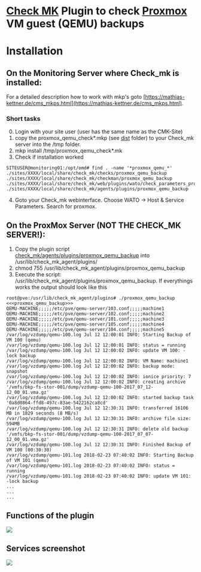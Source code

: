# [Check MK](https://mathias-kettner.de/check_mk.html) Plugin to check [Proxmox](https://www.proxmox.com) VM guest (QEMU) backups

# Installation

## On the Monitoring Server where Check_mk is installed:
For a detailed description how to work with mkp's goto [https://mathias-kettner.de/cms_mkps.html](https://mathias-kettner.de/cms_mkps.html).

### Short tasks
0. Login with your site user (user has the same name as the CMK-Site)
1. copy the proxmox_qemu_check*.mkp (see [dist](dist) folder) to your Check_mk server into the /tmp folder.
2. mkp install /tmp/proxmox_qemu_check*.mk
3. Check if installation worked
```
SITEUSER@monitoring01:/opt/omd# find . -name '*proxmox_qemu_*'
./sites/XXXX/local/share/check_mk/checks/proxmox_qemu_backup
./sites/XXXX/local/share/check_mk/checkman/proxmox_qemu_backup
./sites/XXXX/local/share/check_mk/web/plugins/wato/check_parameters_proxmox_qemu_backup.py
./sites/XXXX/local/share/check_mk/agents/plugins/proxmox_qemu_backup
```
4. Goto your Check_mk webinterface. Choose WATO -> Host & Service Parameters. Search for proxmox.

## On the ProxMox Server (NOT THE CHECK_MK SERVER!):
1. Copy the plugin script [check_mk/agents/plugins/proxmox_qemu_backup](check_mk/agents/plugins/proxmox_qemu_backup) into /usr/lib/check_mk_agent/plugins/
2. chmod 755 /usr/lib/check_mk_agent/plugins/proxmox_qemu_backup
3. Execute the script: /usr/lib/check_mk_agent/plugins/proxmox_qemu_backup. If everythings works the output should look like this
```
root@pve:/usr/lib/check_mk_agent/plugins# ./proxmox_qemu_backup
<<<proxmox_qemu_backup>>>
QEMU-MACHINE;;;;;/etc/pve/qemu-server/103.conf;;;;;machine1
QEMU-MACHINE;;;;;/etc/pve/qemu-server/102.conf;;;;;machine2
QEMU-MACHINE;;;;;/etc/pve/qemu-server/101.conf;;;;;machine3
QEMU-MACHINE;;;;;/etc/pve/qemu-server/105.conf;;;;;machine4
QEMU-MACHINE;;;;;/etc/pve/qemu-server/104.conf;;;;;machine5
/var/log/vzdump/qemu-100.log Jul 12 12:00:01 INFO: Starting Backup of VM 100 (qemu)
/var/log/vzdump/qemu-100.log Jul 12 12:00:01 INFO: status = running
/var/log/vzdump/qemu-100.log Jul 12 12:00:02 INFO: update VM 100: -lock backup
/var/log/vzdump/qemu-100.log Jul 12 12:00:02 INFO: VM Name: machine1
/var/log/vzdump/qemu-100.log Jul 12 12:00:02 INFO: backup mode: snapshot
/var/log/vzdump/qemu-100.log Jul 12 12:00:02 INFO: ionice priority: 7
/var/log/vzdump/qemu-100.log Jul 12 12:00:02 INFO: creating archive '/vmfs/bkp-fs-stor-001/dump/vzdump-qemu-100-2017_07_12-12_00_01.vma.gz'
/var/log/vzdump/qemu-100.log Jul 12 12:00:02 INFO: started backup task '0a8d0864-ffd8-497c-83ae-5422162ca8cd'
/var/log/vzdump/qemu-100.log Jul 12 12:30:31 INFO: transferred 16106 MB in 1829 seconds (8 MB/s)
/var/log/vzdump/qemu-100.log Jul 12 12:30:31 INFO: archive file size: 594MB
/var/log/vzdump/qemu-100.log Jul 12 12:30:31 INFO: delete old backup '/vmfs/bkp-fs-stor-001/dump/vzdump-qemu-100-2017_07_07-12_00_01.vma.gz'
/var/log/vzdump/qemu-100.log Jul 12 12:30:31 INFO: Finished Backup of VM 100 (00:30:30)
/var/log/vzdump/qemu-101.log 2018-02-23 07:40:02 INFO: Starting Backup of VM 101 (qemu)
/var/log/vzdump/qemu-101.log 2018-02-23 07:40:02 INFO: status = running
/var/log/vzdump/qemu-101.log 2018-02-23 07:40:02 INFO: update VM 101: -lock backup
...
...
...
```

## Functions of the plugin
![](https://github.com/edvler/check_mk_proxmox-qemu-backup/blob/master/docs/proxmox_qemu_backup_man-page.png)

## Services screenshot
![](https://github.com/edvler/check_mk_proxmox-qemu-backup/blob/master/docs/example-services-screenshot.png)


